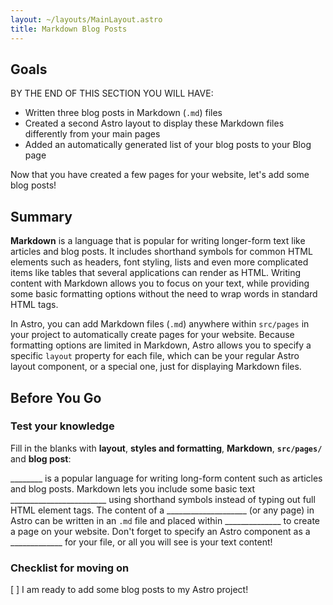 ```yaml
---
layout: ~/layouts/MainLayout.astro
title: Markdown Blog Posts
---
```


## Goals

BY THE END OF THIS SECTION YOU WILL HAVE:
- Written three blog posts in Markdown (`.md`) files
- Created a second Astro layout to display these Markdown files differently from your main pages
- Added an automatically generated list of your blog posts to your Blog page

Now that you have created a few pages for your website, let's add some blog posts!

## Summary

**Markdown** is a language that is popular for writing longer-form text like articles and blog posts. It includes shorthand symbols for common HTML elements such as headers, font styling, lists and even more complicated items like tables that several applications can render as HTML. Writing content with Markdown allows you to focus on your text, while providing some basic formatting options without the need to wrap words in standard HTML tags.

In Astro, you can add Markdown files (`.md`) anywhere within `src/pages` in your project to automatically create pages for your website. Because formatting options are limited in Markdown, Astro allows you to specify a specific `layout` property for each file, which can be your regular Astro layout component, or a special one, just for displaying Markdown files.

## Before You Go

### Test your knowledge

Fill in the blanks with **layout**, **styles and formatting**, **Markdown**, **`src/pages/`** and **blog post**:

________ is a popular language for writing long-form content such as articles and blog posts. Markdown lets you include some basic text ________________________ using shorthand symbols instead of typing out full HTML element tags. The content of a ____________________ (or any page) in Astro can be written in an `.md` file and placed within ______________ to create a page on your website. Don't forget to specify an Astro component as a _____________ for your file, or all you will see is your text content! 


### Checklist for moving on
[ ] I am ready to add some blog posts to my Astro project!
